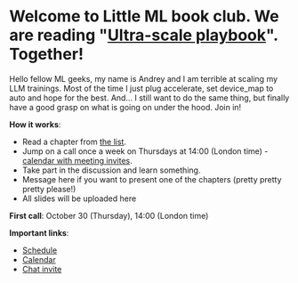 # Welcome to Little ML book club. We are reading "[Ultra-scale playbook](https://huggingface.co/spaces/nanotron/ultrascale-playbook)". Together!

Hello fellow ML geeks, my name is Andrey and I am terrible at scaling my LLM trainings. Most of the time I just plug accelerate, set device_map to auto and hope for the best. And... I still want to do the same thing, but finally have a good grasp on what is going on under the hood. Join in!

**How it works**: 
- Read a chapter from [the list](https://docs.google.com/spreadsheets/d/157L7VW-2M1KcwJoRtzadagpJ7LOpos338oEwj8kp2XQ/edit?usp=sharing).  
- Jump on a call once a week on Thursdays at 14:00 (London time) - [calendar with meeting invites](https://calendar.google.com/calendar/u/2?cid=ZTM4ZmMwYTM5MDhmZjkwNjcwY2EyZDRlNmQzYThjODZmM2I2NzZkMzZiNWExNzc4NWY3MTE4NTk3MDJkNWJlYkBncm91cC5jYWxlbmRhci5nb29nbGUuY29t).
- Take part in the discussion and learn  something.
- Message here if you want to present one of the chapters (pretty pretty pretty please!)
- All slides will be uploaded here

**First call**: October 30 (Thursday), 14:00 (London time)

**Important links**:
- [Schedule](https://docs.google.com/spreadsheets/d/157L7VW-2M1KcwJoRtzadagpJ7LOpos338oEwj8kp2XQ/edit?usp=sharing)
- [Calendar](https://calendar.google.com/calendar/u/2?cid=ZTM4ZmMwYTM5MDhmZjkwNjcwY2EyZDRlNmQzYThjODZmM2I2NzZkMzZiNWExNzc4NWY3MTE4NTk3MDJkNWJlYkBncm91cC5jYWxlbmRhci5nb29nbGUuY29t)
- [Chat invite](https://t.me/+bleQ2wfB4DBjMGZk)
